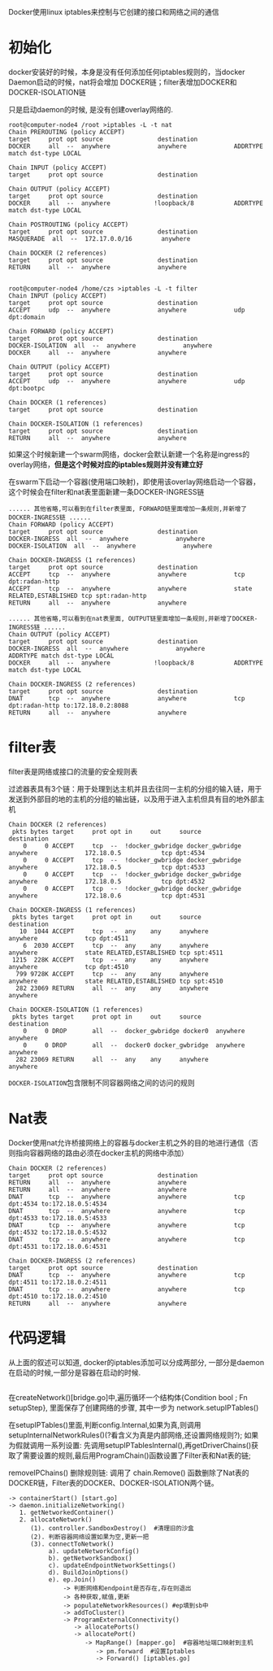 Docker使用linux iptables来控制与它创建的接口和网络之间的通信

# 初始化

docker安装好的时候，本身是没有任何添加任何iptables规则的，当docker Daemon启动的时候，nat将会增加 DOCKER链；filter表增加DOCKER和DOCKER-ISOLATION链

只是启动daemon的时候, 是没有创建overlay网络的.

```
root@computer-node4 /root >iptables -L -t nat
Chain PREROUTING (policy ACCEPT)
target     prot opt source               destination
DOCKER     all  --  anywhere             anywhere             ADDRTYPE match dst-type LOCAL

Chain INPUT (policy ACCEPT)
target     prot opt source               destination

Chain OUTPUT (policy ACCEPT)
target     prot opt source               destination
DOCKER     all  --  anywhere            !loopback/8           ADDRTYPE match dst-type LOCAL

Chain POSTROUTING (policy ACCEPT)
target     prot opt source               destination
MASQUERADE  all  --  172.17.0.0/16        anywhere

Chain DOCKER (2 references)
target     prot opt source               destination
RETURN     all  --  anywhere             anywhere


root@computer-node4 /home/czs >iptables -L -t filter
Chain INPUT (policy ACCEPT)
target     prot opt source               destination
ACCEPT     udp  --  anywhere             anywhere             udp dpt:domain

Chain FORWARD (policy ACCEPT)
target     prot opt source               destination
DOCKER-ISOLATION  all  --  anywhere             anywhere
DOCKER     all  --  anywhere             anywhere

Chain OUTPUT (policy ACCEPT)
target     prot opt source               destination
ACCEPT     udp  --  anywhere             anywhere             udp dpt:bootpc

Chain DOCKER (1 references)
target     prot opt source               destination

Chain DOCKER-ISOLATION (1 references)
target     prot opt source               destination
RETURN     all  --  anywhere             anywhere

```

如果这个时候新建一个swarm网络，docker会默认新建一个名称是ingress的overlay网络，**但是这个时候对应的iptables规则并没有建立好**

在swarm下启动一个容器(使用端口映射)，即使用该overlay网络启动一个容器，这个时候会在filter和nat表里面新建一条DOCKER-INGRESS链

```
...... 其他省略,可以看到在filter表里面, FORWARD链里面增加一条规则,并新增了DOCKER-INGRESS链 ......
Chain FORWARD (policy ACCEPT)
target     prot opt source               destination
DOCKER-INGRESS  all  --  anywhere             anywhere
DOCKER-ISOLATION  all  --  anywhere             anywhere

Chain DOCKER-INGRESS (1 references)
target     prot opt source               destination
ACCEPT     tcp  --  anywhere             anywhere             tcp dpt:radan-http
ACCEPT     tcp  --  anywhere             anywhere             state RELATED,ESTABLISHED tcp spt:radan-http
RETURN     all  --  anywhere             anywhere

...... 其他省略,可以看到在nat表里面, OUTPUT链里面增加一条规则,并新增了DOCKER-INGRESS链 ......
Chain OUTPUT (policy ACCEPT)
target     prot opt source               destination
DOCKER-INGRESS  all  --  anywhere             anywhere             ADDRTYPE match dst-type LOCAL
DOCKER     all  --  anywhere            !loopback/8           ADDRTYPE match dst-type LOCAL

Chain DOCKER-INGRESS (2 references)
target     prot opt source               destination
DNAT       tcp  --  anywhere             anywhere             tcp dpt:radan-http to:172.18.0.2:8088
RETURN     all  --  anywhere             anywhere
```

# filter表

filter表是网络或接口的流量的安全规则表

过滤器表具有3个链：用于处理到达主机并且去往同一主机的分组的输入链，用于发送到外部目的地的主机的分组的输出链，以及用于进入主机但具有目的地外部主机

```
Chain DOCKER (2 references)
 pkts bytes target     prot opt in     out     source               destination         
    0     0 ACCEPT     tcp  --  !docker_gwbridge docker_gwbridge  anywhere             172.18.0.5           tcp dpt:4534
    0     0 ACCEPT     tcp  --  !docker_gwbridge docker_gwbridge  anywhere             172.18.0.5           tcp dpt:4533
    0     0 ACCEPT     tcp  --  !docker_gwbridge docker_gwbridge  anywhere             172.18.0.5           tcp dpt:4532
    0     0 ACCEPT     tcp  --  !docker_gwbridge docker_gwbridge  anywhere             172.18.0.6           tcp dpt:4531

Chain DOCKER-INGRESS (1 references)
 pkts bytes target     prot opt in     out     source               destination         
   10  1044 ACCEPT     tcp  --  any    any     anywhere             anywhere             tcp dpt:4511
    6  2030 ACCEPT     tcp  --  any    any     anywhere             anywhere             state RELATED,ESTABLISHED tcp spt:4511
 1215  228K ACCEPT     tcp  --  any    any     anywhere             anywhere             tcp dpt:4510
  799 9728K ACCEPT     tcp  --  any    any     anywhere             anywhere             state RELATED,ESTABLISHED tcp spt:4510
  282 23069 RETURN     all  --  any    any     anywhere             anywhere            

Chain DOCKER-ISOLATION (1 references)
 pkts bytes target     prot opt in     out     source               destination         
    0     0 DROP       all  --  docker_gwbridge docker0  anywhere             anywhere            
    0     0 DROP       all  --  docker0 docker_gwbridge  anywhere             anywhere            
  282 23069 RETURN     all  --  any    any     anywhere             anywhere            
```

`DOCKER-ISOLATION`包含限制不同容器网络之间的访问的规则

# Nat表

Docker使用nat允许桥接网络上的容器与docker主机之外的目的地进行通信（否则指向容器网络的路由必须在docker主机的网络中添加）

```
Chain DOCKER (2 references)
target     prot opt source               destination         
RETURN     all  --  anywhere             anywhere            
RETURN     all  --  anywhere             anywhere            
DNAT       tcp  --  anywhere             anywhere             tcp dpt:4534 to:172.18.0.5:4534
DNAT       tcp  --  anywhere             anywhere             tcp dpt:4533 to:172.18.0.5:4533
DNAT       tcp  --  anywhere             anywhere             tcp dpt:4532 to:172.18.0.5:4532
DNAT       tcp  --  anywhere             anywhere             tcp dpt:4531 to:172.18.0.6:4531

Chain DOCKER-INGRESS (2 references)
target     prot opt source               destination         
DNAT       tcp  --  anywhere             anywhere             tcp dpt:4511 to:172.18.0.2:4511
DNAT       tcp  --  anywhere             anywhere             tcp dpt:4510 to:172.18.0.2:4510
RETURN     all  --  anywhere             anywhere            

```

# 代码逻辑

从上面的叙述可以知道, docker的iptables添加可以分成两部分, 一部分是daemon在启动的时候,一部分是容器在启动的时候.

## 

在createNetwork()[bridge.go]中,遍历循环一个结构体{Condition bool ; Fn setupStep}, 里面保存了创建网络的步骤, 其中一步为 network.setupIPTables()

在setupIPTables()里面,判断config.Internal,如果为真,则调用setupInternalNetworkRules()(?看含义为真是内部网络,还设置网络规则?); 如果为假就调用一系列设置: 先调用setupIPTablesInternal(),再getDriverChains()获取了需要设置的规则,最后用ProgramChain()函数设置了Filter表和Nat表的链;


removeIPChains() 删除规则链:
调用了 chain.Remove() 函数删除了Nat表的DOCKER链，Filter表的DOCKER、DOCKER-ISOLATION两个链。

```
-> containerStart() [start.go]
-> daemon.initializeNetworking()
   1. getNetworkedContainer()
   2. allocateNetwork()
      (1). controller.SandboxDestroy()  #清理旧的沙盒
      (2). 判断容器网络设置如果为空,更新一把
      (3). connectToNetwork()
           a). updateNetworkConfig()
           b). getNetworkSandbox()
           c). updateEndpointNetworkSettings()
           d). BuildJoinOptions()
           e). ep.Join()
               -> 判断网络和endpoint是否存在,存在则退出
               -> 各种获取,赋值,更新
               -> populateNetworkResources() #ep填到sb中
               -> addToCluster()
               -> ProgramExternalConnectivity()
                  -> allocatePorts()
                  -> allocatePort()
                     -> MapRange() [mapper.go]  #容器地址端口映射到主机
                        -> pm.forward  #设置Iptables
                        -> Forward() [iptables.go]
```
